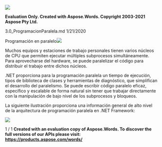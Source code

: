 ﻿![](1.0\_ProgramacionParalela.001.png)

**Evaluation Only. Created with Aspose.Words. Copyright 2003-2021 Aspose Pty Ltd.**

3.0\_ProgramacionParalela.md 1/21/2020

Programación en paralelo![](1.0\_ProgramacionParalela.002.png)

Muchos equipos y estaciones de trabajo personales tienen varios núcleos de CPU que permiten ejecutar múltiples subprocesos simultáneamente. Para aprovecharse del hardware, se puede paralelizar el código para distribuir el trabajo entre dichos núcleos.

.NET proporciona para la programación paralela un tiempo de ejecución, tipos de biblioteca de clases y herramientas de diagnóstico, que simplifican el desarrollo del paralelismo. Se puede escribir código paralelo eficaz, específico y escalable de forma natural sin tener que trabajar directamente con la manipulación de bajo nivel de los subprocesos y bloqueos.

La siguiente ilustración proporciona una información general de alto nivel de la arquitectura de programación paralela en .NET Framework:

![](1.0\_ProgramacionParalela.003.jpeg)

1 / 1
**Created with an evaluation copy of Aspose.Words. To discover the full versions of our APIs please visit: https://products.aspose.com/words/**
